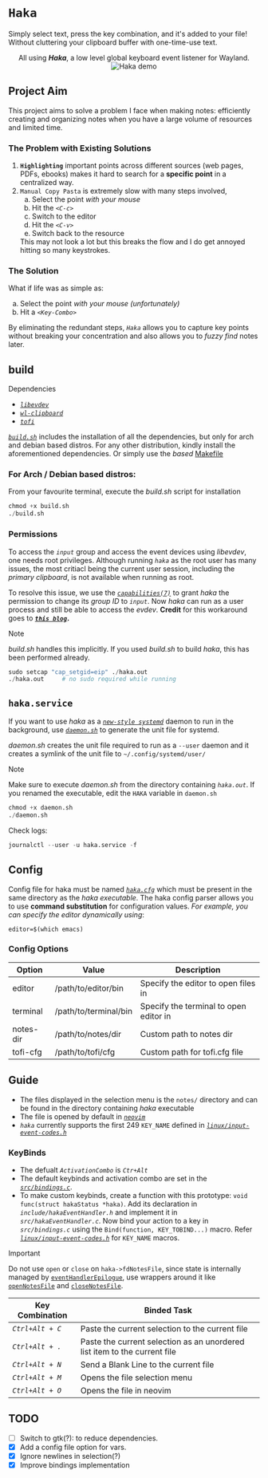 # `Haka`
Simply select text, press the key combination, and it's added to your file! Without cluttering your clipboard buffer with one-time-use text.

<p align="center">
  All using <b><i>Haka</i></b>, a low level global keyboard event listener for Wayland.
  <br/>
  <img src="https://github.com/user-attachments/assets/94bfdb3c-b3ee-4772-bb04-be72dfc07517" alt="Haka demo"/>
</p>

## Project Aim
This project aims to solve a problem I face when making notes: efficiently
creating and organizing notes when you have a large volume of resources and
limited time.

### The Problem with Existing Solutions
<ol type="1">
  <li>
    <b><code>Highlighting</code></b> important points across different sources
(web pages, PDFs, ebooks) makes it hard to search for a <b>specific point</b>
in a centralized way.
  </li>
  <li>
    <code>Manual Copy Pasta</code> is extremely slow with many steps involved,
      <ol type="a">
        <li>Select the point <i>with your mouse</i></li>
        <li>Hit the <i><code>&lt;C-c&gt;</code></i></li>
        <li>Switch to the editor</li>
        <li>Hit the <i><code>&lt;C-v&gt;</code></i></li>
        <li>Switch back to the resource</li>
      </ol>
    This may not look a lot but this breaks the flow and I do get annoyed hitting so
many keystrokes.
  </li>
</ol>

### The Solution
What if life was as simple as:
<ol type="a">
  <li>Select the point <i>with your mouse (unfortunately)</i></li>
  <li>Hit a <i><code>&lt;Key-Combo&gt;</code></i></li>
</ol>
By eliminating the redundant steps, <i><code>Haka</code></i> allows you to capture key points
without breaking your concentration and also allows you to <i>fuzzy find</i> notes later.

## build
Dependencies
- *[`libevdev`](https://gitlab.freedesktop.org/libevdev/libevdev)*
- *[`wl-clipboard`](https://github.com/bugaevc/wl-clipboard)*
- *[`tofi`](https://github.com/philj56/tofi)*

*[`build.sh`](https://github.com/horrifyingHorse/haka/blob/main/build.sh)* includes the installation of all the dependencies, but only for arch and debian based distros. For any other distribution, kindly install the aforementioned dependencies. Or simply use the *based* [Makefile](https://github.com/horrifyingHorse/haka/blob/main/Makefile)

### For Arch / Debian based distros:
From your favourite terminal, execute the *build.sh* script for installation
```python
chmod +x build.sh
./build.sh
```

### Permissions
To access the *`input`* group and access the event devices using *libevdev*, one needs root privileges. Although running *`haka`* as the root user has many issues, the most critiacl being the current user session, including the *primary clipboard*, is not available when running as root.

To resolve this issue, we use the *[`capabilities(7)`](https://man7.org/linux/man-pages/man7/capabilities.7.html)* to grant *haka* the permission to change its *group ID* to *`input`*. Now *haka* can run as a user process and still be able to access the *evdev*. **Credit** for this workaround goes to ***[`this blog`](https://suricrasia.online/blog/turning-a-keyboard-into/#:~:text=Running%20external%20programs)*.**

> [!NOTE]
> *build.sh* handles this implicitly. If you used *build.sh* to build *haka*, this has been performed already.

```python
sudo setcap "cap_setgid=eip" ./haka.out
./haka.out     # no sudo required while running
```

## `haka.service`
If you want to use *haka* as a *[`new-style systemd`](https://www.freedesktop.org/software/systemd/man/latest/daemon.html#New-Style%20Daemons)* daemon to run in the background, use *[`daemon.sh`](https://github.com/horrifyingHorse/haka/blob/main/daemon.sh)* to generate the unit file for systemd.

*daemon.sh* creates the unit file required to run as a `--user` daemon and it creates a symlink of the unit file to `~/.config/systemd/user/`

> [!NOTE]
> Make sure to execute *daemon.sh* from the directory containing *`haka.out`*. If you renamed the executable, edit the `HAKA` variable in `daemon.sh`

```python
chmod +x daemon.sh
./daemon.sh
```

Check logs:
```python
journalctl --user -u haka.service -f
```

## Config
Config file for haka must be named *[`haka.cfg`](https://github.com/horrifyingHorse/haka/blob/main/haka.cfg)* which must be present in the same directory as the *haka executable*. The haka config parser allows you to use **command substitution** for configuration values. *For example, you can specify the editor dynamically using*:

```env
editor=$(which emacs)
```

### Config Options
| Option | Value | Description |
|--------|-------|-------------|
| editor | /path/to/editor/bin | Specify the editor to open files in | 
| terminal | /path/to/terminal/bin | Specify the terminal to open editor in | 
| notes-dir | /path/to/notes/dir | Custom path to notes dir | 
| tofi-cfg | /path/to/tofi/cfg | Custom path for tofi.cfg file | 

## Guide
- The files displayed in the selection menu is the `notes/` directory and can be found in the directory containing *haka* executable
- The file is opened by default in *[`neovim`](https://github.com/neovim/neovim)*
- *`haka`* currently supports the first 249 `KEY_NAME` defined in *[`linux/input-event-codes.h`](https://raw.githubusercontent.com/whot/libevdev/refs/heads/master/include/linux/input-event-codes.h)*

### KeyBinds
- The defualt *`ActivationCombo`* is *`Ctr+Alt`*
- The default keybinds and activation combo are set in the *[`src/bindings.c`](https://github.com/horrifyingHorse/haka/blob/main/src/bindings.c)*.
- To make custom keybinds, create a function with this prototype: `void func(struct hakaStatus *haka)`. Add its declaration in *`include/hakaEventHandler.h`* and implement it in *`src/hakaEventHandler.c`*.
Now bind your action to a key in *`src/bindings.c`* using the `Bind(function, KEY_TOBIND...)` macro. Refer *[`linux/input-event-codes.h`](https://raw.githubusercontent.com/whot/libevdev/refs/heads/master/include/linux/input-event-codes.h)* for `KEY_NAME` macros.

> [!IMPORTANT]
> Do not use `open` or `close` on `haka->fdNotesFile`, since state is internally managed by [`eventHandlerEpilogue`](https://github.com/horrifyingHorse/haka/blob/620a1b572b9194239f026b97cd2ae47d12833bcf/include/hakaEventHandler.h#L55), use wrappers around it like [`openNotesFile`](https://github.com/horrifyingHorse/haka/blob/620a1b572b9194239f026b97cd2ae47d12833bcf/include/hakaEventHandler.h#L41) and [`closeNotesFile`](https://github.com/horrifyingHorse/haka/blob/620a1b572b9194239f026b97cd2ae47d12833bcf/include/hakaEventHandler.h#L42).


| Key Combination | Binded Task |
|-----------------|-------------|
| *`Ctrl+Alt + C`* | Paste the current selection to the current file |
| *`Ctrl+Alt + .`* | Paste the current selection as an unordered list item to the current file |
| *`Ctrl+Alt + N`* | Send a Blank Line to the current file |
| *`Ctrl+Alt + M`* | Opens the file selection menu |
| *`Ctrl+Alt + O`* | Opens the file in neovim |

## TODO
- [ ] Switch to gtk(?): to reduce dependencies.
- [x] Add a config file option for vars.
- [x] Ignore newlines in selection(?)
- [x] Improve bindings implementation

